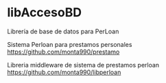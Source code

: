 # libAccesoBD
Librería de base de datos para PerLoan

Sistema Perloan para prestamos personales
https://github.com/monta990/prestamo

Libreria middleware de sistema de prestamos perloan
https://github.com/monta990/libperloan
